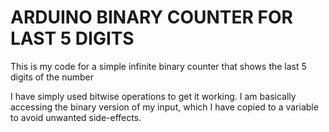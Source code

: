 # ARDUINO BINARY COUNTER FOR LAST 5 DIGITS 

This is my code for a simple infinite binary counter that shows the last 5 digits of the number

I have simply used bitwise operations to get it working.
I am basically accessing the binary version of my input, which I have copied to a variable to avoid unwanted side-effects.
